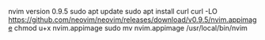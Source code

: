 nvim version 0.9.5
sudo apt update
sudo apt install curl
curl -LO https://github.com/neovim/neovim/releases/download/v0.9.5/nvim.appimage
chmod u+x nvim.appimage
sudo mv nvim.appimage /usr/local/bin/nvim
